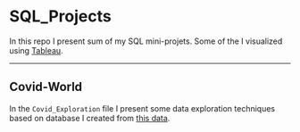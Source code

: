 # SQL_Projects

In this repo I present sum of my SQL mini-projets. Some of the I visualized using [Tableau](https://public.tableau.com/app/profile/giaco6482).

***

## Covid-World

In the `Covid_Exploration` file I present some data exploration techniques based on database I created from [this data](https://ourworldindata.org/covid-deaths).
